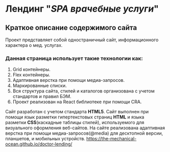 # Лендинг "_SPA врачебные услуги_"
## __Краткое описание содержимого сайта__
Проект представляет собой одностраничный сайт, информационного характера о мед. услугах.

### __Данная страница использует такие технологии как:__
1. Grid контейнеры.
2. Flex контейнеры.
3. Адаптивная верстка при помощи медиа-запросов.
4. Маркированные списки.
5. Вся структура сайта, стилей и каталогов организована с учетом стандартов и правил БЭМ.
6. Проект реализован на React библиотеке при помощи CRA.   

Сайт разработан с учетом стандарта __HTML5__. Сайт выполнен при помощи язык разметки гипертекстовых страниц __HTML__ и языка разметки __CSS__(каскадные таблицы стилей), используемого для визуального оформления веб-сайтов. На сайте реализована адаптивная верстка при помощи медиа-запросов(@media) для десктопной версии, планшетов, и мобильных устройств. 
https://the-mechanical-ocean.github.io/doctor-lending/

